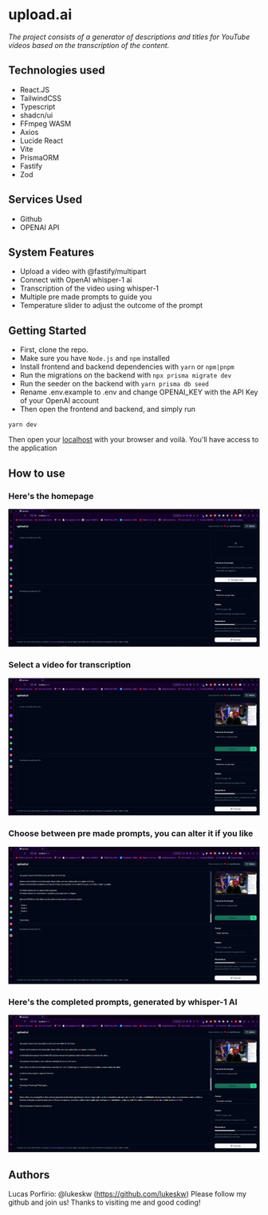 # upload.ai
_The project consists of a generator of descriptions and titles for YouTube videos based on the transcription of the content._

## Technologies used
- React.JS
- TailwindCSS
- Typescript
- shadcn/ui
- FFmpeg WASM
- Axios
- Lucide React
- Vite
- PrismaORM
- Fastify
- Zod

## Services Used
- Github
- OPENAI API

## System Features
- Upload a video with @fastify/multipart
- Connect with OpenAI whisper-1 ai
- Transcription of the video using whisper-1
- Multiple pre made prompts to guide you
- Temperature slider to adjust the outcome of the prompt

## Getting Started
- First, clone the repo.
- Make sure you have `Node.js` and `npm` installed
- Install frontend and backend dependencies with `yarn` or `npm|pnpm`
- Run the migrations on the backend with `npx prisma migrate dev`
- Run the seeder on the backend with `yarn prisma db seed`
- Rename .env.example to .env and change OPENAI_KEY with the API Key of your OpenAI account
- Then  open the frontend and backend, and simply run
```
yarn dev
```

Then open your [localhost](http://localhost:5173/) with your browser and voilà. You'll have access to the application


## How to use

### Here's the homepage
![Screenshot of the homepage](/README/home.png)

### Select a video for transcription
![Screenshot of the transcripted video](/README/transcription.png)

### Choose between pre made prompts, you can alter it if you like
![Screenshot of the prompts](/README/main-prompt.png)

### Here's the completed prompts, generated by whisper-1 AI
![Screenshot of the completed prompt](/README/completed-prompt.png)

## Authors
Lucas Porfirio: @lukeskw (https://github.com/lukeskw)
Please follow my github and join us! Thanks to visiting me and good coding!